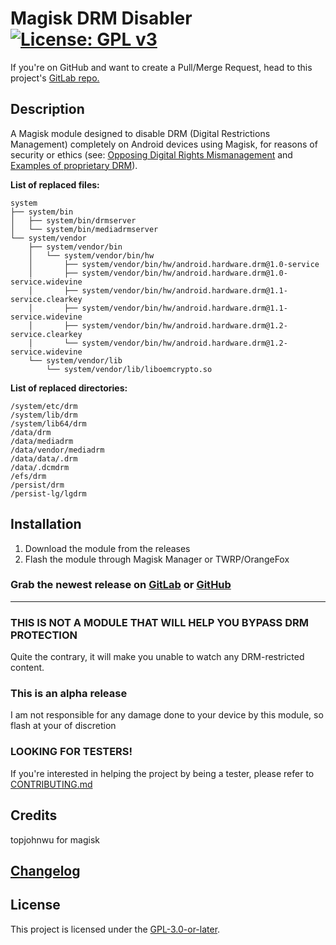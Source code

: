 # Magisk DRM Disabler  [![License: GPL v3](https://img.shields.io/badge/License-GPLv3-blue.svg)](https://www.gnu.org/licenses/gpl-3.0)

If you're on GitHub and want to create a Pull/Merge Request, head to this project's [GitLab repo.](https://gitlab.com/Atrate/magisk-drm-disabler/)

## Description

A Magisk module designed to disable DRM (Digital Restrictions Management) completely on Android devices using Magisk, for reasons of security or ethics (see: [Opposing Digital Rights Mismanagement](https://www.gnu.org/philosophy/opposing-drm.en.html) and [Examples of proprietary DRM](https://www.gnu.org/proprietary/proprietary-drm.en.html)).

**List of replaced files:**
```
system
├── system/bin
│   ├── system/bin/drmserver
│   └── system/bin/mediadrmserver
└── system/vendor
    ├── system/vendor/bin
    │   └── system/vendor/bin/hw
    │       ├── system/vendor/bin/hw/android.hardware.drm@1.0-service
    │       ├── system/vendor/bin/hw/android.hardware.drm@1.0-service.widevine
    │       ├── system/vendor/bin/hw/android.hardware.drm@1.1-service.clearkey
    │       ├── system/vendor/bin/hw/android.hardware.drm@1.1-service.widevine
    │       ├── system/vendor/bin/hw/android.hardware.drm@1.2-service.clearkey
    │       └── system/vendor/bin/hw/android.hardware.drm@1.2-service.widevine
    └── system/vendor/lib
        └── system/vendor/lib/liboemcrypto.so
```

**List of replaced directories:**
```
/system/etc/drm
/system/lib/drm
/system/lib64/drm
/data/drm
/data/mediadrm
/data/vendor/mediadrm
/data/data/.drm
/data/.dcmdrm
/efs/drm
/persist/drm
/persist-lg/lgdrm
```

## Installation
1. Download the module from the releases
2. Flash the module through Magisk Manager or TWRP/OrangeFox

### Grab the newest release on [GitLab](https://gitlab.com/Atrate/magisk-drm-disabler/releases) or [GitHub](https://github.com/Atrate/magisk-drm-disabler/releases)

---

### THIS IS NOT A MODULE THAT WILL HELP YOU BYPASS DRM PROTECTION
Quite the contrary, it will make you unable to watch any DRM-restricted content.

### This is an alpha release
I am not responsible for any damage done to your device by this module, so flash at your of discretion

### LOOKING FOR TESTERS!
If you're interested in helping the project by being a tester, please refer to [CONTRIBUTING.md](./CONTRIBUTING.md)

## Credits
topjohnwu for magisk

## [Changelog](./CHANGELOG)

## License
This project is licensed under the [GPL-3.0-or-later](https://www.gnu.org/licenses/gpl-3.0.html).

